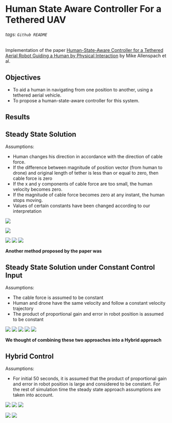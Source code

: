 # Human State Aware Controller For a Tethered UAV

###### tags: `Github README`

Implementation of the paper [Human-State-Aware Controller for a Tethered Aerial
Robot Guiding a Human by Physical Interaction](https://ieeexplore.ieee.org/stamp/stamp.jsp?arnumber=9684670) by Mike Allenspach et al.

## Objectives
 - To aid a human in navigating from one position to another, using a tethered aerial vehicle.
 - To propose a human-state-aware controller for this system.

## Results


## Steady State Solution

Assumptions:
- Human changes his direction in accordance with the direction of cable force.
- If the difference between magnitude of position vector (from human to drone) and original length of tether is less than or equal to zero, then cable force is zero
- If the x and y components of cable force are too small, the human velocity becomes zero.
- If the magnitude of cable force becomes zero at any instant, the human stops moving.
- Values of certain constants have been changed according to our interpretation

![](https://i.imgur.com/BfPXEjB.png)

![](https://i.imgur.com/4mycHuv.png)

![](https://i.imgur.com/ZDygPXj.png)
![](https://i.imgur.com/KH0r6tf.png)
![](https://i.imgur.com/KuyTysZ.png)



**Another method proposed by the paper was**

## Steady State Solution under Constant Control Input
Assumptions:
- The cable force is assumed to be constant
- Human and drone have the same velocity and follow a constant velocity trajectory
- The product of proportional gain and error in robot position is assumed to be constant

![](https://i.imgur.com/olVXXKu.png)
![](https://i.imgur.com/vJ7eqiU.png)
![](https://i.imgur.com/rR8vUqC.png)
![](https://i.imgur.com/FbivmCN.png)
![](https://i.imgur.com/QfNpln0.png)


    
**We thought of combining these two approaches into a Hybrid approach**

## Hybrid Control
Assumptions:
- For initial 50 seconds, it is assumed that the product of proportional gain and error in robot position is large and considered to be constant. For the rest of simulation time the steady state approach assumptions are taken into account.
    

![](https://i.imgur.com/4qkIvkt.png)
![](https://i.imgur.com/5mwgdQ0.png)
![](https://i.imgur.com/mYHJpWg.png)

![](https://i.imgur.com/zshzLEk.png)
![](https://i.imgur.com/4OteWzI.png)

